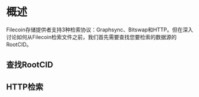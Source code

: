 # 概述

Filecoin存储提供者支持3种检索协议：Graphsync、Bitswap和HTTP。但在深入讨论如何从Filecoin检索文件之前，我们首先需要查找您要检索的数据源的RootCID。

## 查找RootCID



## HTTP检索